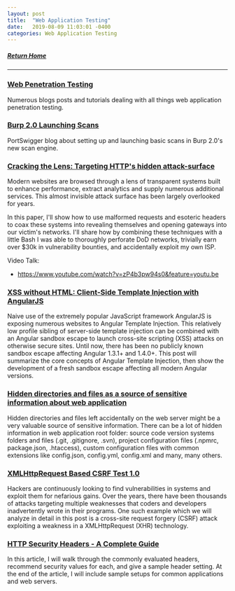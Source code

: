 ```yaml
---
layout: post
title:  "Web Application Testing"
date:   2019-08-09 11:03:01 -0400
categories: Web Application Testing
---
```

##### [Return Home](https://thegetch.github.io/penetration/testing/resources/2020/07/24/Home/)

---

### [Web Penetration Testing](https://www.hackingarticles.in/web-penetration-testing/)

Numerous blogs posts and tutorials dealing with all things web application penetration testing.

### [Burp 2.0 Launching Scans](https://portswigger.net/blog/launching-scans)

PortSwigger blog about setting up and launching basic scans in Burp 2.0's new scan engine.

### [Cracking the Lens: Targeting HTTP's hidden attack-surface](https://portswigger.net/blog/cracking-the-lens-targeting-https-hidden-attack-surface)

Modern websites are browsed through a lens of transparent systems built to enhance performance, extract analytics and supply numerous additional services. This almost invisible attack surface has been largely overlooked for years.

In this paper, I'll show how to use malformed requests and esoteric headers to coax these systems into revealing themselves and opening gateways into our victim's networks. I'll share how by combining these techniques with a little Bash I was able to thoroughly perforate DoD networks, trivially earn over $30k in vulnerability bounties, and accidentally exploit my own ISP.

Video Talk:
  * <https://www.youtube.com/watch?v=zP4b3pw94s0&feature=youtu.be>

### [XSS without HTML: Client-Side Template Injection with AngularJS](https://portswigger.net/blog/xss-without-html-client-side-template-injection-with-angularjs)

Naive use of the extremely popular JavaScript framework AngularJS is exposing numerous websites to Angular Template Injection. This relatively low profile sibling of server-side template injection can be combined with an Angular sandbox escape to launch cross-site scripting (XSS) attacks on otherwise secure sites. Until now, there has been no publicly known sandbox escape affecting Angular 1.3.1+ and 1.4.0+. This post will summarize the core concepts of Angular Template Injection, then show the development of a fresh sandbox escape affecting all modern Angular versions.

### [Hidden directories and files as a source of sensitive information about web application](https://medium.com/@_bl4de/hidden-directories-and-files-as-a-source-of-sensitive-information-about-web-application-84e5c534e5ad)

Hidden directories and files left accidentally on the web server might be a very valuable source of sensitive information. There can be a lot of hidden information in web application root folder: source code version systems folders and files (.git, .gitignore, .svn), project configuration files (.npmrc, package.json, .htaccess), custom configuration files with common extensions like config.json, config.yml, config.xml and many, many others.

### [XMLHttpRequest Based CSRF Test 1.0](https://www.paladion.net/blogs/xmlhttprequest-based-csrf-test-1-0-part-1)

Hackers are continuously looking to find vulnerabilities in systems and exploit them for nefarious gains. Over the years, there have been thousands of attacks targeting multiple weaknesses that coders and developers inadvertently wrote in their programs. One such example which we will analyze in detail in this post is a cross-site request forgery (CSRF) attack exploiting a weakness in a XMLHttpRequest (XHR) technology.

### [HTTP Security Headers - A Complete Guide](https://nullsweep.com/http-security-headers-a-complete-guide/)

In this article, I will walk through the commonly evaluated headers, recommend security values for each, and give a sample header setting. At the end of the article, I will include sample setups for common applications and web servers.





